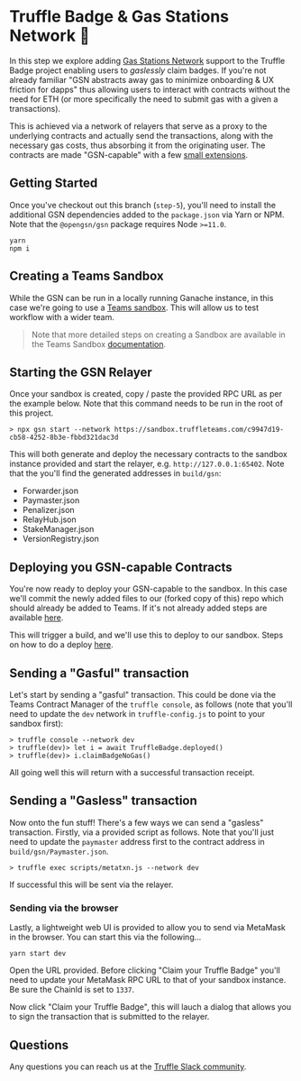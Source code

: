 # Truffle Badge & Gas Stations Network 🎉

In this step we explore adding [Gas Stations Network](https://github.com/opengsn/gsn) support to the Truffle Badge project enabling users to *gaslessly* claim badges. If you're not already familiar "GSN abstracts away gas to minimize onboarding & UX friction for dapps" thus allowing users to interact with contracts without the need for ETH (or more specifically the need to submit gas with a given a transactions). 

This is achieved via a network of relayers that serve as a proxy to the underlying contracts and actually send the transactions, along with the necessary gas costs, thus absorbing it from the originating user. The contracts are made "GSN-capable" with a few [small extensions](https://docs.opengsn.org/contracts/index.html).

## Getting Started

Once you've checkout out this branch (`step-5`), you'll need to install the additional GSN dependencies added to the `package.json` via Yarn or NPM. Note that the `@opengsn/gsn` package requires Node `>=11.0`.

```
yarn
npm i
```

## Creating a Teams Sandbox

While the GSN can be run in a locally running Ganache instance, in this case we're going to use a [Teams sandbox](https://www.trufflesuite.com/docs/teams/sandboxes/sandboxes-overview). This will allow us to test workflow with a wider team.

> Note that more detailed steps on creating a Sandbox are available in the Teams Sandbox [documentation](https://www.trufflesuite.com/docs/teams/sandboxes/creating-a-sandbox).

## Starting the GSN Relayer

Once your sandbox is created, copy / paste the provided RPC URL as per the example below. Note that this command needs to be run in the root of this project. 

```
> npx gsn start --network https://sandbox.truffleteams.com/c9947d19-cb58-4252-8b3e-fbbd321dac3d
```

This will both generate and deploy the necessary contracts to the sandbox instance provided and start the relayer, e.g. `http://127.0.0.1:65402`. Note that the you'll find the generated addresses in `build/gsn`:

- Forwarder.json
- Paymaster.json
- Penalizer.json
- RelayHub.json
- StakeManager.json
- VersionRegistry.json

## Deploying you GSN-capable Contracts

You're now ready to deploy your GSN-capable to the sandbox. In this case we'll commit the newly added files to our (forked copy of this) repo which should already be added to Teams. If it's not already added steps are available [here](https://www.trufflesuite.com/docs/teams/getting-started/adding-repositories).

This will trigger a build, and we'll use this to deploy to our sandbox. Steps on how to do a deploy [here](https://www.trufflesuite.com/docs/teams/deployments/deploying-to-a-sandbox).

## Sending a "Gasful" transaction

Let's start by sending a "gasful" transaction. This could be done via the Teams Contract Manager of the `truffle console`, as follows (note that you'll need to update the `dev` network in `truffle-config.js` to point to your sandbox first): 

```
> truffle console --network dev
> truffle(dev)> let i = await TruffleBadge.deployed()
> truffle(dev)> i.claimBadgeNoGas()
```

All going well this will return with a successful transaction receipt.

## Sending a "Gasless" transaction

Now onto the fun stuff! There's a few ways we can send a "gasless" transaction. Firstly, via a provided script as follows. Note that you'll just need to update the `paymaster` address first to the contract address in `build/gsn/Paymaster.json`.

```
> truffle exec scripts/metatxn.js --network dev
```

If successful this will be sent via the relayer.

### Sending via the browser

Lastly, a lightweight web UI is provided to allow you to send via MetaMask in the browser. You can start this via the following...

```
yarn start dev
```

Open the URL provided. Before clicking "Claim your Truffle Badge" you'll need to update your MetaMask RPC URL to that of your sandbox instance. Be sure the ChainId is set to `1337`.

Now click "Claim your Truffle Badge", this will lauch a dialog that allows you to sign the transaction that is submitted to the relayer.

## Questions

Any questions you can reach us at the [Truffle Slack community](https://truffle-community.slack.com).
